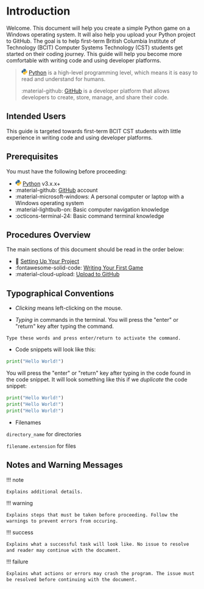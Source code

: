 # Introduction

Welcome. This document will help you create a simple Python game on a Windows operating system. It will also help you upload your Python project to GitHub. The goal is to help first-term British Columbia Institute of Technology (BCIT) Computer Systems Technology (CST) students get started on their coding journey. This guide will help you become more comfortable with writing code and using developer platforms.

> ![PythonIcon](./assets/python_icon_small.png) [Python](https://www.python.org/) is a high-level programming level, which means it is easy to read and understand for humans.
>
> :material-github: [GitHub](https://github.com/) is a developer platform that allows developers to create, store, manage, and share their code.

## Intended Users

This guide is targeted towards first-term BCIT CST students with little experience in writing code and using developer platforms.

## Prerequisites

You must have the following before proceeding:

-   ![PythonIcon](./assets/python_icon_small.png) [Python](https://www.python.org/downloads/) v3.x.x+
-   :material-github: [GitHub](https://github.com/) account
-   :material-microsoft-windows: A personal computer or laptop with a Windows operating system
-   :material-lightbulb-on: Basic computer navigation knowledge
-   :octicons-terminal-24: Basic command terminal knowledge

## Procedures Overview

The main sections of this document should be read in the order below:

-   :file_folder: [Setting Up Your Project](./Setting%20Up%20Your%20Project.md)
-   :fontawesome-solid-code: [Writing Your First Game](./Writing%20Your%20First%20Game.md)
-   :material-cloud-upload: [Upload to GitHub](Upload%20to%20GitHub.md)

## Typographical Conventions

-   _Clicking_ means left-clicking on the mouse.

-   _Typing_ in commands in the terminal. You will press the "enter" or "return" key after typing the command.

```
Type these words and press enter/return to activate the command.
```

-   Code snippets will look like this:

```py
print("Hello World!")
```

You will press the "enter" or "return" key after typing in the code found in the code snippet. It will look something like this if we _duplicate_ the code snippet:

```py
print("Hello World!")
print("Hello World!")
print("Hello World!")
```

-   Filenames

`directory_name` for directories

`filename.extension` for files

## Notes and Warning Messages

!!! note

    Explains additional details.

!!! warning

    Explains steps that must be taken before proceeding. Follow the warnings to prevent errors from occuring.

!!! success

    Explains what a successful task will look like. No issue to resolve and reader may continue with the document.

!!! failure

    Explains what actions or errors may crash the program. The issue must be resolved before continuing with the document.
